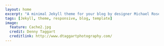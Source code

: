 ```yaml
---
layout: home
excerpt: "A minimal Jekyll theme for your blog by designer Michael Rose."
tags: [Jekyll, theme, responsive, blog, template]
image:
  feature: Cache2.jpg
  credit: Denny Taggart
  creditlink: http://www.dtaggartphotography.com/
---
```

